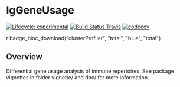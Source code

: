 
# IgGeneUsage

[![Lifecycle: experimental](https://img.shields.io/badge/lifecycle-experimental-orange.svg)](https://www.tidyverse.org/lifecycle/#experimental)
[![Build Status Travis](https://travis-ci.org/snaketron/IgGeneUsage.svg?branch=master)](https://travis-ci.org/snaketron/IgGeneUsage)
[![codecov](https://codecov.io/github/snaketron/IgGeneUsage.svg?branch=master)](https://codecov.io/github/snaketron/IgGeneUsage)


r badge_bioc_download("clusterProfiler", "total", "blue", "total")

## Overview
Differential gene usage analysis of immune repertoires. See package vignettes in folder vignette/ and doc/ for more information. 

